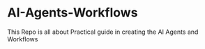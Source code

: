 # AI-Agents-Workflows
This Repo is all about Practical guide in creating the AI Agents and Workflows
